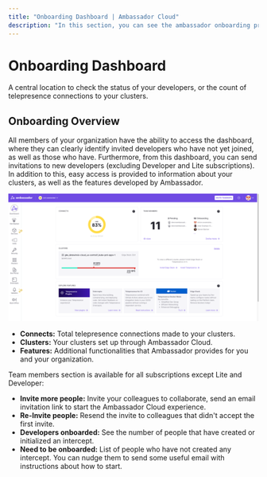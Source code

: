 ```yaml
---
title: "Onboarding Dashboard | Ambassador Cloud"
description: "In this section, you can see the ambassador onboarding procces of your organization"
---
```


# Onboarding Dashboard

A central location to check the status of your developers, or the count of telepresence connections to your clusters.

## Onboarding Overview

All members of your organization have the ability to access the dashboard, where they can clearly identify invited developers who have not yet joined, as well as those who have. Furthermore, from this dashboard, you can send invitations to new developers (excluding Developer and Lite subscriptions).
In addition to this, easy access is provided to information about your clusters, as well as the features developed by Ambassador.

<p align="center">
  <img src="../images/onboarding-dashboard.png" width="600" alt="Onboarding dashboard" />
</p>


- **Connects:** Total telepresence connections made to your clusters.
- **Clusters:** Your clusters set up through Ambassador Cloud.
- **Features:**  Additional functionalities that Ambassador provides for you and your organization.

Team members section is  available for all subscriptions except Lite and Developer:
- **Invite more people:** Invite your colleagues to collaborate, send an email invitation link to start the Ambassador Cloud experience.
- **Re-Invite people:** Resend the invite to colleagues that didn't accept the first invite.
- **Developers onboarded:** See the number of people that have created or initialized an intercept.
- **Need to be onboarded:** List of people who have not created any intercept. You can nudge them to send some useful email with instructions about how to start.
